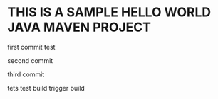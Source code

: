 # THIS IS A SAMPLE HELLO WORLD JAVA MAVEN PROJECT

first commit
test

second commit

third commit


tets
test build
trigger build

